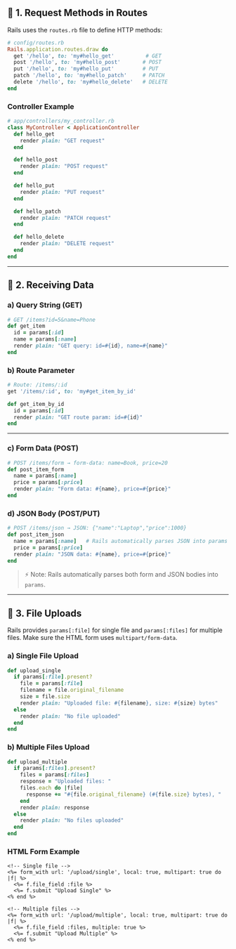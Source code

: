 ## 🔹 1. Request Methods in Routes

Rails uses the `routes.rb` file to define HTTP methods:

```ruby
# config/routes.rb
Rails.application.routes.draw do
  get '/hello', to: 'my#hello_get'          # GET
  post '/hello', to: 'my#hello_post'       # POST
  put '/hello', to: 'my#hello_put'         # PUT
  patch '/hello', to: 'my#hello_patch'     # PATCH
  delete '/hello', to: 'my#hello_delete'   # DELETE
end
```

### Controller Example

```ruby
# app/controllers/my_controller.rb
class MyController < ApplicationController
  def hello_get
    render plain: "GET request"
  end

  def hello_post
    render plain: "POST request"
  end

  def hello_put
    render plain: "PUT request"
  end

  def hello_patch
    render plain: "PATCH request"
  end

  def hello_delete
    render plain: "DELETE request"
  end
end
```

---

## 🔹 2. Receiving Data

### a) Query String (GET)

```ruby
# GET /items?id=5&name=Phone
def get_item
  id = params[:id]
  name = params[:name]
  render plain: "GET query: id=#{id}, name=#{name}"
end
```

### b) Route Parameter

```ruby
# Route: /items/:id
get '/items/:id', to: 'my#get_item_by_id'

def get_item_by_id
  id = params[:id]
  render plain: "GET route param: id=#{id}"
end
```

---

### c) Form Data (POST)

```ruby
# POST /items/form → form-data: name=Book, price=20
def post_item_form
  name = params[:name]
  price = params[:price]
  render plain: "Form data: #{name}, price=#{price}"
end
```

### d) JSON Body (POST/PUT)

```ruby
# POST /items/json → JSON: {"name":"Laptop","price":1000}
def post_item_json
  name = params[:name]   # Rails automatically parses JSON into params
  price = params[:price]
  render plain: "JSON data: #{name}, price=#{price}"
end
```

> ⚡ Note: Rails automatically parses both form and JSON bodies into `params`.

---

## 🔹 3. File Uploads

Rails provides `params[:file]` for single file and `params[:files]` for multiple files.
Make sure the HTML form uses `multipart/form-data`.

### a) Single File Upload

```ruby
def upload_single
  if params[:file].present?
    file = params[:file]
    filename = file.original_filename
    size = file.size
    render plain: "Uploaded file: #{filename}, size: #{size} bytes"
  else
    render plain: "No file uploaded"
  end
end
```

### b) Multiple Files Upload

```ruby
def upload_multiple
  if params[:files].present?
    files = params[:files]
    response = "Uploaded files: "
    files.each do |file|
      response += "#{file.original_filename} (#{file.size} bytes), "
    end
    render plain: response
  else
    render plain: "No files uploaded"
  end
end
```

### HTML Form Example

```erb
<!-- Single file -->
<%= form_with url: '/upload/single', local: true, multipart: true do |f| %>
  <%= f.file_field :file %>
  <%= f.submit "Upload Single" %>
<% end %>

<!-- Multiple files -->
<%= form_with url: '/upload/multiple', local: true, multipart: true do |f| %>
  <%= f.file_field :files, multiple: true %>
  <%= f.submit "Upload Multiple" %>
<% end %>
```
